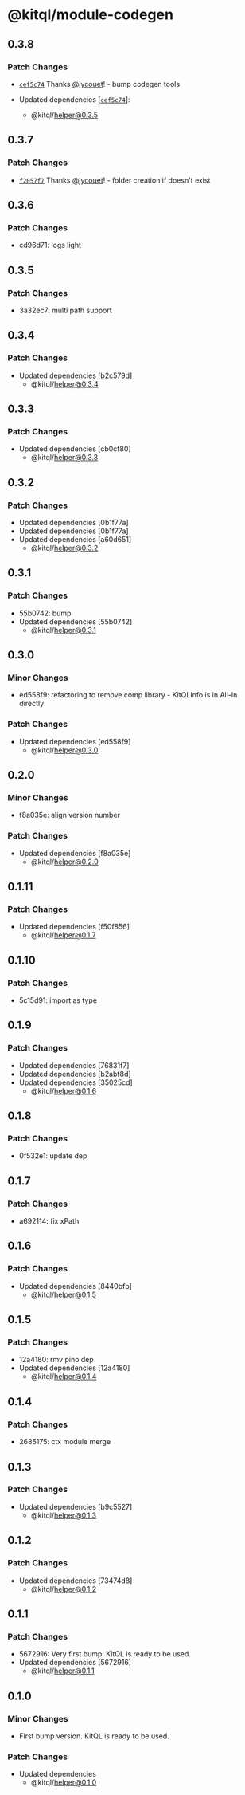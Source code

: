 # @kitql/module-codegen

## 0.3.8

### Patch Changes

- [`cef5c74`](https://github.com/jycouet/kitql/commit/cef5c741d70d403bbb840e61afedf958586a2307) Thanks [@jycouet](https://github.com/jycouet)! - bump codegen tools

- Updated dependencies [[`cef5c74`](https://github.com/jycouet/kitql/commit/cef5c741d70d403bbb840e61afedf958586a2307)]:
  - @kitql/helper@0.3.5

## 0.3.7

### Patch Changes

- [`f2057f7`](https://github.com/jycouet/kitql/commit/f2057f76bb6a9caa90b28af83f4e99b83617d638) Thanks [@jycouet](https://github.com/jycouet)! - folder creation if doesn't exist

## 0.3.6

### Patch Changes

- cd96d71: logs light

## 0.3.5

### Patch Changes

- 3a32ec7: multi path support

## 0.3.4

### Patch Changes

- Updated dependencies [b2c579d]
  - @kitql/helper@0.3.4

## 0.3.3

### Patch Changes

- Updated dependencies [cb0cf80]
  - @kitql/helper@0.3.3

## 0.3.2

### Patch Changes

- Updated dependencies [0b1f77a]
- Updated dependencies [0b1f77a]
- Updated dependencies [a60d651]
  - @kitql/helper@0.3.2

## 0.3.1

### Patch Changes

- 55b0742: bump
- Updated dependencies [55b0742]
  - @kitql/helper@0.3.1

## 0.3.0

### Minor Changes

- ed558f9: refactoring to remove comp library - KitQLInfo is in All-In directly

### Patch Changes

- Updated dependencies [ed558f9]
  - @kitql/helper@0.3.0

## 0.2.0

### Minor Changes

- f8a035e: align version number

### Patch Changes

- Updated dependencies [f8a035e]
  - @kitql/helper@0.2.0

## 0.1.11

### Patch Changes

- Updated dependencies [f50f856]
  - @kitql/helper@0.1.7

## 0.1.10

### Patch Changes

- 5c15d91: import as type

## 0.1.9

### Patch Changes

- Updated dependencies [76831f7]
- Updated dependencies [b2abf8d]
- Updated dependencies [35025cd]
  - @kitql/helper@0.1.6

## 0.1.8

### Patch Changes

- 0f532e1: update dep

## 0.1.7

### Patch Changes

- a692114: fix xPath

## 0.1.6

### Patch Changes

- Updated dependencies [8440bfb]
  - @kitql/helper@0.1.5

## 0.1.5

### Patch Changes

- 12a4180: rmv pino dep
- Updated dependencies [12a4180]
  - @kitql/helper@0.1.4

## 0.1.4

### Patch Changes

- 2685175: ctx module merge

## 0.1.3

### Patch Changes

- Updated dependencies [b9c5527]
  - @kitql/helper@0.1.3

## 0.1.2

### Patch Changes

- Updated dependencies [73474d8]
  - @kitql/helper@0.1.2

## 0.1.1

### Patch Changes

- 5672916: Very first bump. KitQL is ready to be used.
- Updated dependencies [5672916]
  - @kitql/helper@0.1.1

## 0.1.0

### Minor Changes

- First bump version. KitQL is ready to be used.

### Patch Changes

- Updated dependencies
  - @kitql/helper@0.1.0
